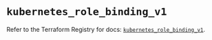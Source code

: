 # `kubernetes_role_binding_v1`

Refer to the Terraform Registry for docs: [`kubernetes_role_binding_v1`](https://registry.terraform.io/providers/hashicorp/kubernetes/2.33.0/docs/resources/role_binding_v1).
